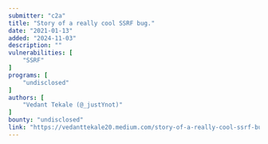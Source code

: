 ```yaml
---
submitter: "c2a"
title: "Story of a really cool SSRF bug."
date: "2021-01-13"
added: "2024-11-03"
description: ""
vulnerabilities: [
    "SSRF"
]
programs: [
    "undisclosed"
]
authors: [
    "Vedant Tekale (@_justYnot)"
]
bounty: "undisclosed"
link: "https://vedanttekale20.medium.com/story-of-a-really-cool-ssrf-bug-cf88a3800efc"
---
```




